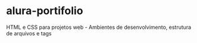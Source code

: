 # alura-portifolio
HTML e CSS para projetos web - Ambientes de desenvolvimento, estrutura de arquivos e tags